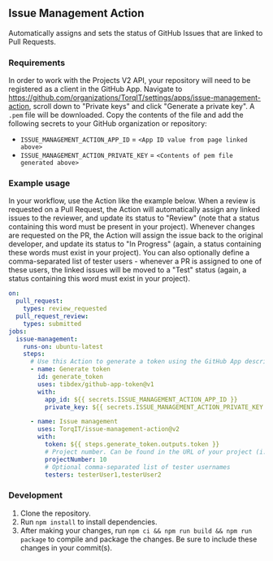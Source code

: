 ## Issue Management Action

Automatically assigns and sets the status of GitHub Issues that are linked to Pull Requests.

### Requirements

In order to work with the Projects V2 API, your repository will need to be registered as a client in the GitHub App. Navigate to https://github.com/organizations/TorqIT/settings/apps/issue-management-action, scroll down to "Private keys" and click "Generate a private key". A `.pem` file will be downloaded. Copy the contents of the file and add the following secrets to your GitHub organization or repository:
- `ISSUE_MANAGEMENT_ACTION_APP_ID` = `<App ID value from page linked above>`
- `ISSUE_MANAGEMENT_ACTION_PRIVATE_KEY` = `<Contents of pem file generated above>`

### Example usage

In your workflow, use the Action like the example below. When a review is requested on a Pull Request, the Action will automatically assign any linked issues to the reviewer, and update its status to "Review" (note that a status containing this word must be present in your project). Whenever changes are requested on the PR, the Action will assign the issue back to the original developer, and update its status to "In Progress" (again, a status containing these words must exist in your project). You can also optionally define a comma-separated list of tester users - whenever a PR is assigned to one of these users, the linked issues will be moved to a "Test" status (again, a status containing this word must exist in your project).

```yaml
on:
  pull_request:
    types: review_requested
  pull_request_review:
    types: submitted
jobs:
  issue-management:
    runs-on: ubuntu-latest
    steps:
      # Use this Action to generate a token using the GitHub App described above
      - name: Generate token
        id: generate_token
        uses: tibdex/github-app-token@v1
        with:
          app_id: ${{ secrets.ISSUE_MANAGEMENT_ACTION_APP_ID }}
          private_key: ${{ secrets.ISSUE_MANAGEMENT_ACTION_PRIVATE_KEY }}

      - name: Issue management
        uses: TorqIT/issue-management-action@v2
        with:
          token: ${{ steps.generate_token.outputs.token }}
          # Project number. Can be found in the URL of your project (i.e. https://github.com/orgs/<your-org>/projects/<project-number>)
          projectNumber: 10
          # Optional comma-separated list of tester usernames
          testers: testerUser1,testerUser2
```

### Development

1. Clone the repository.
2. Run `npm install` to install dependencies.
3. After making your changes, run `npm ci && npm run build && npm run package` to compile and package the changes. Be sure to include these changes in your commit(s).

